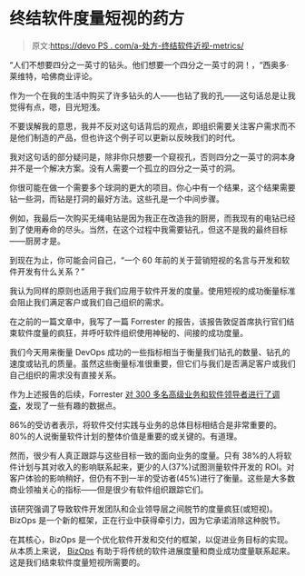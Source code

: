 # 终结软件度量短视的药方

> 原文:[https://devo PS . com/a-处方-终结软件近视-metrics/](https://devops.com/a-prescription-to-end-the-myopia-of-software-metrics/)

“人们不想要四分之一英寸的钻头。他们想要一个四分之一英寸的洞！，“西奥多·莱维特，哈佛商业评论。

作为一个在我的生活中购买了许多钻头的人——也钻了我的孔——这句话总是让我觉得有点，嗯，目光短浅。

不要误解我的意思，我并不反对这句话背后的观点，即组织需要关注客户需求而不是他们制造的产品，但也许这个例子可以更新以反映我们的时代。

我对这句话的部分疑问是，除非你只想要一个窥视孔，否则四分之一英寸的洞本身并不是一个解决方案。没有人需要一个孤立的四分之一英寸的洞。

你很可能在做一个需要多个球洞的更大的项目。你心中有一个结果，这个结果需要钻一些洞，而钻是打洞的最好方法。这些孔是一个中间步骤。

例如，我最后一次购买无绳电钻是因为我正在改造我的厨房，而我现有的电钻已经到了使用寿命的尽头。当然，在这个过程中我需要钻孔，但这不是我的最终目标——厨房才是。

到现在为止，你可能会问自己，“一个 60 年前的关于营销短视的名言与开发和软件开发有什么关系？”

我认为同样的原则也适用于我们应用于软件开发的度量。使用短视的成功衡量标准会阻止我们满足客户或我们自己组织的需求。

在之前的一篇文章中，我写了一篇 Forrester 的报告，该报告敦促首席执行官们结束软件度量的疯狂，并呼吁软件组织使用神秘的、间接的成功度量。

我们今天用来衡量 DevOps 成功的一些指标相当于衡量我们钻孔的数量、钻孔的速度或钻孔的质量。虽然这些衡量标准很重要，但它们与我们是否满足客户或我们自己组织的需求没有直接关系。

作为上述报告的后续，Forrester [对 300 多名高级业务和软件领导者进行了调查](https://tools.marketimpacttools.com/go/broadcom/closethegap/?lang=en&__hstc=48173752.3b4f3385a840cb463220c598fc4259d6.1569250876831.1586809624847.1586892987731.16&__hssc=48173752.1.1587146383196&__hsfp=824236545&hsCtaTracking=14337177-560c-411c-9dcb-0e21cc98429a%7Ce15e10da-7165-4cb7-bd47-370657860929)，发现了一些有趣的数据点。

86%的受访者表示，将软件交付实践与业务的总体目标相结合是非常重要的。80%的人说衡量软件计划的整体价值是重要的或关键的。有道理。

然而，很少有人真正跟踪与这些目标一致的面向业务的度量。只有 38%的人将软件计划与其对收入的影响联系起来，更少的人(37%)试图测量软件开发的 ROI。对客户体验的影响稍好，但仍有不到一半的受访者(45%)进行了衡量。这些是大多数商业领袖关心的指标——但是很少有软件组织跟踪它们。

该研究强调了导致软件开发团队和企业领导层之间脱节的度量疯狂(或短视)。BizOps 是一个新的框架，正在行业中获得牵引力，因为它承诺消除这种脱节。

在其核心，BizOps 是一个优化软件开发和交付的框架，以促进业务目标的实现。从本质上来说， [BizOps](https://devops.com/why-bizops-is-becoming-important-and-how-it-can-help-your-teams/) 有助于将传统的软件进展度量和商业成功度量联系起来。这是我们结束软件度量短视所需要的。